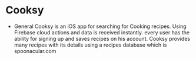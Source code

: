 # Cooksy

- General
  Cooksy is an iOS app for searching for Cooking recipes. Using Firebase cloud actions and data is received instantly. every user has the ability for signing up and saves recipes on his account.
  Cooksy provides many recipes with its details using a recipes database which is spoonacular.com
  
  
  

